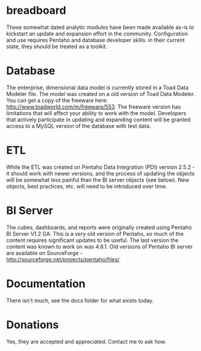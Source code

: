 # breadboard
These somewhat dated analytic modules have been made available as-is to kickstart an update and expansion effort in the community. Configuration and use requires Pentaho and database developer skills.  in their current state, they should be treated as a toolkit.

Database
=========
The enterprise, dimensional data model is currently stored in a Toad Data Modeler file.  The model was created on a old version of Toad Data Modeler. You can get a copy of the freeware here: http://www.toadworld.com/m/freeware/553.  The freeware version has limitations that will affect your ability to work with the model.  Developers that actively participate in updating and expanding content will be granted access to a MySQL version of the database with test data.

ETL
===
While the ETL was created on Pentaho Data Integration (PDI) version 2.5.2 - it should work with newer versions, and the process of updating the objects will be somewhat less painful than the BI server objects (see below).  New objects, best practices, etc. will need to be introduced over time.

BI Server
==========
The cubes, dashboards, and reports were originally created using Pentaho BI Server V1.2 GA.  This is a *very* old version of Pentaho, so much of the content requires significant updates to be useful.  The last version the content was known to work on was 4.8.1.  Old versions of Pentaho BI server are available on SourceForge - http://sourceforge.net/projects/pentaho/files/.

Documentation
=============
There isn't much, see the docs folder for what exists today.

Donations
=========
Yes, they are accepted and appreciated.  Contact me to ask how.
